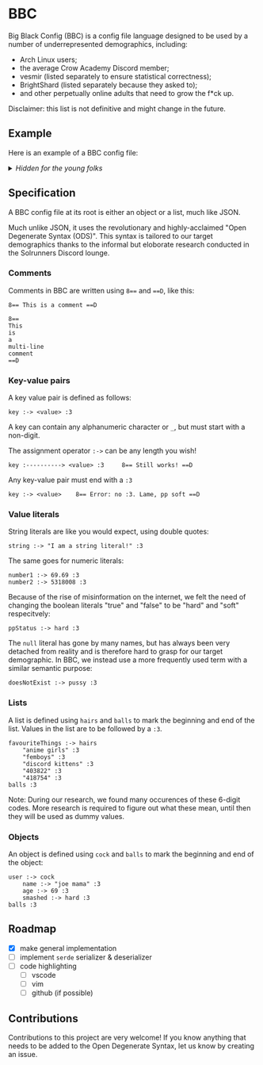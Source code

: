 # BBC
Big Black Config (BBC) is a config file language designed to be used by a number
of underrepresented demographics, including:
- Arch Linux users;
- the average Crow Academy Discord member;
- vesmir (listed separately to ensure statistical correctness);
- BrightShard (listed separately because they asked to);
- and other perpetually online adults that need to grow the f*ck up.

Disclaimer: this list is not definitive and might change in the future.

## Example

Here is an example of a BBC config file:

<details>
  <summary><i>Hidden for the young folks</i></summary>
  
```
8== This is a comment ==D
8==
This is a multi-line comment
==D
cock
    nesting :----> cock 
        inner :------> micropenis :3 
    balls :3
    
    array :-> hairs
        1.5 :3 
        soft :3 
        pussy :3 
        1e-6 :3
    balls :3

    vesmirQuote :-> "\"boys mmfghhghh\"" :3
    foo :-> hard :3
    bar :-> pussy :3
balls
```
</details>

## Specification
A BBC config file at its root is either an object or a list, much like JSON.

Much unlike JSON, it uses the revolutionary and highly-acclaimed "Open Degenerate
Syntax (ODS)". This syntax is tailored to our target demographics thanks to the 
informal but eloborate research conducted in the Solrunners Discord lounge.

### Comments
Comments in BBC are written using `8==` and `==D`, like this:

```bbc
8== This is a comment ==D

8==
This
is
a 
multi-line
comment
==D
```

### Key-value pairs
A key value pair is defined as follows:
```bbc
key :-> <value> :3
```

A key can contain any alphanumeric character or `_`, but must start with a non-digit.

The assignment operator `:->` can be any length you wish!
```bbc
key :----------> <value> :3     8== Still works! ==D
```

Any key-value pair must end with a `:3`
```bbc
key :-> <value>    8== Error: no :3. Lame, pp soft ==D
```

### Value literals
String literals are like you would expect, using double quotes:
```bbc
string :-> "I am a string literal!" :3
```

The same goes for numeric literals:
```bbc
number1 :-> 69.69 :3
number2 :-> 5318008 :3
```

Because of the rise of misinformation on the internet, we felt the need of
changing the boolean literals "true" and "false" to be "hard" and "soft"
respecitvely:

```bbc
ppStatus :-> hard :3
```

The `null` literal has gone by many names, but has always been very detached
from reality and is therefore hard to grasp for our target demographic. In BBC,
we instead use a more frequently used term with a similar semantic purpose:

```bbc
doesNotExist :-> pussy :3
```

### Lists
A list is defined using `hairs` and `balls` to mark the beginning and end of the
list. Values in the list are to be followed by a `:3`.
```bbc
favouriteThings :-> hairs
    "anime girls" :3
    "femboys" :3
    "discord kittens" :3
    "403822" :3
    "418754" :3
balls :3
```
Note: During our research, we found many occurences of these 6-digit codes. More
research is required to figure out what these mean, until then they will be used
as dummy values.

### Objects
An object is defined using `cock` and `balls` to mark the beginning and end of the
object:

```bbc
user :-> cock
    name :-> "joe mama" :3
    age :-> 69 :3
    smashed :-> hard :3
balls :3
```

## Roadmap
- [x] make general implementation
- [ ] implement `serde` serializer & deserializer
- [ ] code highlighting
    - [ ] vscode
    - [ ] vim
    - [ ] github (if possible)

## Contributions
Contributions to this project are very welcome! If you know anything that needs
to be added to the Open Degenerate Syntax, let us know by creating an issue.









